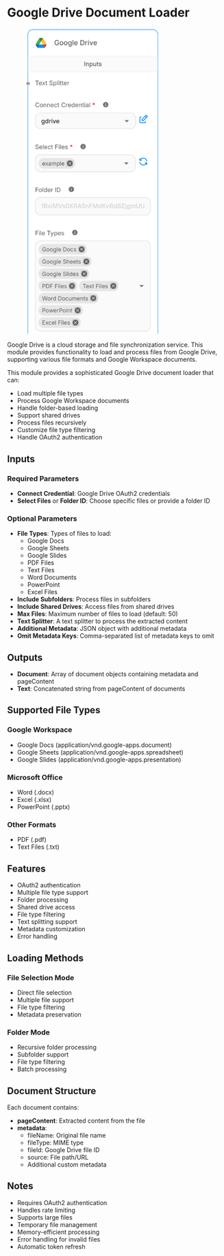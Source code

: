 # Google Drive Document Loader

<figure><img src="../../../.gitbook/assets/image (282).png" alt="" width="317"><figcaption></figcaption></figure>

Google Drive is a cloud storage and file synchronization service. This module provides functionality to load and process files from Google Drive, supporting various file formats and Google Workspace documents.

This module provides a sophisticated Google Drive document loader that can:
- Load multiple file types
- Process Google Workspace documents
- Handle folder-based loading
- Support shared drives
- Process files recursively
- Customize file type filtering
- Handle OAuth2 authentication

## Inputs

### Required Parameters
- **Connect Credential**: Google Drive OAuth2 credentials
- **Select Files** or **Folder ID**: Choose specific files or provide a folder ID

### Optional Parameters
- **File Types**: Types of files to load:
  - Google Docs
  - Google Sheets
  - Google Slides
  - PDF Files
  - Text Files
  - Word Documents
  - PowerPoint
  - Excel Files
- **Include Subfolders**: Process files in subfolders
- **Include Shared Drives**: Access files from shared drives
- **Max Files**: Maximum number of files to load (default: 50)
- **Text Splitter**: A text splitter to process the extracted content
- **Additional Metadata**: JSON object with additional metadata
- **Omit Metadata Keys**: Comma-separated list of metadata keys to omit

## Outputs

- **Document**: Array of document objects containing metadata and pageContent
- **Text**: Concatenated string from pageContent of documents

## Supported File Types

### Google Workspace
- Google Docs (application/vnd.google-apps.document)
- Google Sheets (application/vnd.google-apps.spreadsheet)
- Google Slides (application/vnd.google-apps.presentation)

### Microsoft Office
- Word (.docx)
- Excel (.xlsx)
- PowerPoint (.pptx)

### Other Formats
- PDF (.pdf)
- Text Files (.txt)

## Features
- OAuth2 authentication
- Multiple file type support
- Folder processing
- Shared drive access
- File type filtering
- Text splitting support
- Metadata customization
- Error handling

## Loading Methods

### File Selection Mode
- Direct file selection
- Multiple file support
- File type filtering
- Metadata preservation

### Folder Mode
- Recursive folder processing
- Subfolder support
- File type filtering
- Batch processing

## Document Structure
Each document contains:
- **pageContent**: Extracted content from the file
- **metadata**:
  - fileName: Original file name
  - fileType: MIME type
  - fileId: Google Drive file ID
  - source: File path/URL
  - Additional custom metadata

## Notes
- Requires OAuth2 authentication
- Handles rate limiting
- Supports large files
- Temporary file management
- Memory-efficient processing
- Error handling for invalid files
- Automatic token refresh

